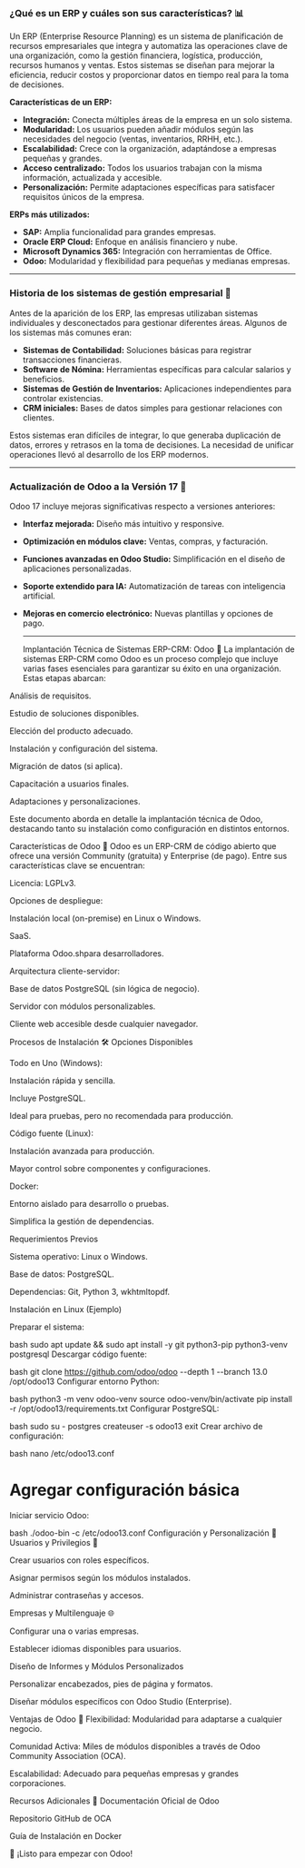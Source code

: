 ### ¿Qué es un ERP y cuáles son sus características? 📊

Un ERP (Enterprise Resource Planning) es un sistema de planificación de recursos empresariales que integra y automatiza las operaciones clave de una organización, como la gestión financiera, logística, producción, recursos humanos y ventas. Estos sistemas se diseñan para mejorar la eficiencia, reducir costos y proporcionar datos en tiempo real para la toma de decisiones.

**Características de un ERP:**

- **Integración:** Conecta múltiples áreas de la empresa en un solo sistema.
- **Modularidad:** Los usuarios pueden añadir módulos según las necesidades del negocio (ventas, inventarios, RRHH, etc.).
- **Escalabilidad:** Crece con la organización, adaptándose a empresas pequeñas y grandes.
- **Acceso centralizado:** Todos los usuarios trabajan con la misma información, actualizada y accesible.
- **Personalización:** Permite adaptaciones específicas para satisfacer requisitos únicos de la empresa.

**ERPs más utilizados:**

- **SAP:** Amplia funcionalidad para grandes empresas.
- **Oracle ERP Cloud:** Enfoque en análisis financiero y nube.
- **Microsoft Dynamics 365:** Integración con herramientas de Office.
- **Odoo:** Modularidad y flexibilidad para pequeñas y medianas empresas.

---

### Historia de los sistemas de gestión empresarial 📜

Antes de la aparición de los ERP, las empresas utilizaban sistemas individuales y desconectados para gestionar diferentes áreas. Algunos de los sistemas más comunes eran:

- **Sistemas de Contabilidad:** Soluciones básicas para registrar transacciones financieras.
- **Software de Nómina:** Herramientas específicas para calcular salarios y beneficios.
- **Sistemas de Gestión de Inventarios:** Aplicaciones independientes para controlar existencias.
- **CRM iniciales:** Bases de datos simples para gestionar relaciones con clientes.

Estos sistemas eran difíciles de integrar, lo que generaba duplicación de datos, errores y retrasos en la toma de decisiones. La necesidad de unificar operaciones llevó al desarrollo de los ERP modernos.

---

### Actualización de Odoo a la Versión 17 🚀

Odoo 17 incluye mejoras significativas respecto a versiones anteriores:

- **Interfaz mejorada:** Diseño más intuitivo y responsive.
- **Optimización en módulos clave:** Ventas, compras, y facturación.
- **Funciones avanzadas en Odoo Studio:** Simplificación en el diseño de aplicaciones personalizadas.
- **Soporte extendido para IA:** Automatización de tareas con inteligencia artificial.
- **Mejoras en comercio electrónico:** Nuevas plantillas y opciones de pago.

  ---
  Implantación Técnica de Sistemas ERP-CRM: Odoo 🔧
La implantación de sistemas ERP-CRM como Odoo es un proceso complejo que incluye varias fases esenciales para garantizar su éxito en una organización. Estas etapas abarcan:

Análisis de requisitos.

Estudio de soluciones disponibles.

Elección del producto adecuado.

Instalación y configuración del sistema.

Migración de datos (si aplica).

Capacitación a usuarios finales.

Adaptaciones y personalizaciones.

Este documento aborda en detalle la implantación técnica de Odoo, destacando tanto su instalación como configuración en distintos entornos.

Características de Odoo 🔄
Odoo es un ERP-CRM de código abierto que ofrece una versión Community (gratuita) y Enterprise (de pago). Entre sus características clave se encuentran:

Licencia: LGPLv3.

Opciones de despliegue:

Instalación local (on-premise) en Linux o Windows.

SaaS.

Plataforma Odoo.shpara desarrolladores.

Arquitectura cliente-servidor:

Base de datos PostgreSQL (sin lógica de negocio).

Servidor con módulos personalizables.

Cliente web accesible desde cualquier navegador.

Procesos de Instalación 🛠️
Opciones Disponibles

Todo en Uno (Windows):

Instalación rápida y sencilla.

Incluye PostgreSQL.

Ideal para pruebas, pero no recomendada para producción.

Código fuente (Linux):

Instalación avanzada para producción.

Mayor control sobre componentes y configuraciones.

Docker:

Entorno aislado para desarrollo o pruebas.

Simplifica la gestión de dependencias.

Requerimientos Previos

Sistema operativo: Linux o Windows.

Base de datos: PostgreSQL.

Dependencias: Git, Python 3, wkhtmltopdf.

Instalación en Linux (Ejemplo)

Preparar el sistema:

bash
sudo apt update && sudo apt install -y git python3-pip python3-venv postgresql
Descargar código fuente:

bash
git clone https://github.com/odoo/odoo --depth 1 --branch 13.0 /opt/odoo13
Configurar entorno Python:

bash
python3 -m venv odoo-venv
source odoo-venv/bin/activate
pip install -r /opt/odoo13/requirements.txt
Configurar PostgreSQL:

bash
sudo su - postgres
createuser -s odoo13
exit
Crear archivo de configuración:

bash
nano /etc/odoo13.conf
# Agregar configuración básica
Iniciar servicio Odoo:

bash
./odoo-bin -c /etc/odoo13.conf
Configuración y Personalización 🎨
Usuarios y Privilegios 🔑

Crear usuarios con roles específicos.

Asignar permisos según los módulos instalados.

Administrar contraseñas y accesos.

Empresas y Multilenguaje 🌐

Configurar una o varias empresas.

Establecer idiomas disponibles para usuarios.

Diseño de Informes y Módulos Personalizados

Personalizar encabezados, pies de página y formatos.

Diseñar módulos específicos con Odoo Studio (Enterprise).

Ventajas de Odoo 🚀
Flexibilidad: Modularidad para adaptarse a cualquier negocio.

Comunidad Activa: Miles de módulos disponibles a través de Odoo Community Association (OCA).

Escalabilidad: Adecuado para pequeñas empresas y grandes corporaciones.

Recursos Adicionales 📖
Documentación Oficial de Odoo

Repositorio GitHub de OCA

Guía de Instalación en Docker

🎉 ¡Listo para empezar con Odoo!



